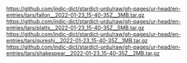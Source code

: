 https://github.com/indic-dict/stardict-urdu/raw/gh-pages/ur-head/en-entries/tars/fallon__2022-01-23_15-40-35Z__3MB.tar.gz  
https://github.com/indic-dict/stardict-urdu/raw/gh-pages/ur-head/en-entries/tars/platts__2022-01-23_15-40-35Z__5MB.tar.gz  
https://github.com/indic-dict/stardict-urdu/raw/gh-pages/ur-head/en-entries/tars/qureshi__2022-01-23_15-40-35Z__1MB.tar.gz  
https://github.com/indic-dict/stardict-urdu/raw/gh-pages/ur-head/en-entries/tars/shakespear__2022-01-23_15-40-35Z__2MB.tar.gz  
